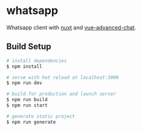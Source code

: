 # whatsapp
Whatsapp client with [nuxt](https://nuxtjs.org) and [vue-advanced-chat](https://github.dev/antoine92190).

## Build Setup

```bash
# install dependencies
$ npm install

# serve with hot reload at localhost:3000
$ npm run dev

# build for production and launch server
$ npm run build
$ npm run start

# generate static project
$ npm run generate
```
